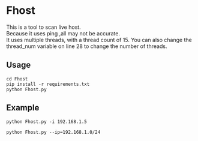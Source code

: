 # Fhost

This is a tool to scan live host.<br>
Because it uses ping ,all may not be accurate.<br>
It uses multiple threads, with a thread count of 15. You can also change the thread_num variable on line 28 to change the number of threads.<br>

## Usage

```shell
cd Fhost
pip install -r requirements.txt
python Fhost.py
```

## Example

```shell
python Fhost.py -i 192.168.1.5
```

```shell
python Fhost.py --ip=192.168.1.0/24
```